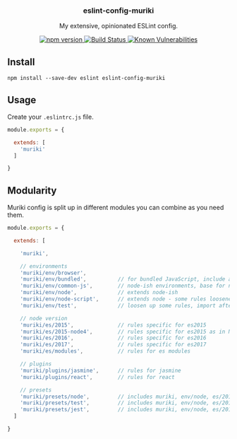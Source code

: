 <p align="center">
  <h3 align="center">eslint-config-muriki</h3>
  <p align="center">My extensive, opinionated ESLint config.<p>
  <p align="center">
    <a href="https://www.npmjs.com/package/eslint-config-muriki">
      <img src="https://img.shields.io/npm/v/eslint-config-muriki.svg" alt="npm version">
    </a>
    <a href="https://travis-ci.org/Moeriki/eslint-config-muriki">
      <img src="https://travis-ci.org/Moeriki/eslint-config-muriki.svg?branch=master" alt="Build Status"></img>
    </a>
    <a href="https://snyk.io/test/github/moeriki/eslint-config-muriki">
      <img src="https://snyk.io/test/github/moeriki/eslint-config-muriki/badge.svg" alt="Known Vulnerabilities"></img>
    </a>
  </p>
</p>

## Install

```
npm install --save-dev eslint eslint-config-muriki
```

## Usage

Create your `.eslintrc.js` file.

```javascript
module.exports = {

  extends: [
    'muriki'
  ]

}
```

## Modularity

Muriki config is split up in different modules you can combine as you need them.

```javascript
module.exports = {

  extends: [

    'muriki',

    // environments
    'muriki/env/browser',
    'muriki/env/bundled',          // for bundled JavaScript, include after browser for looser rules
    'muriki/env/common-js',        // node-ish environments, base for node and bundled
    'muriki/env/node',             // extends node-ish
    'muriki/env/node-script',      // extends node - some rules loosened up
    'muriki/env/test',             // loosen up some rules, import after node/browser

    // node version
    'muriki/es/2015',              // rules specific for es2015
    'muriki/es/2015-node4',        // rules specific for es2015 as in Node4
    'muriki/es/2016',              // rules specific for es2016
    'muriki/es/2017',              // rules specific for es2017
    'muriki/es/modules',           // rules for es modules

    // plugins
    'muriki/plugins/jasmine',      // rules for jasmine
    'muriki/plugins/react',        // rules for react

    // presets
    'muriki/presets/node',         // includes muriki, env/node, es/2015
    'muriki/presets/test',         // includes muriki, env/node, es/2015, env/test
    'muriki/presets/jest',         // includes muriki, env/node, es/2015, env/test, plugins/jasmine
  ]

}
```
